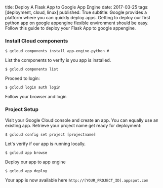 title: Deploy A Flask App to Google App Engine
date: 2017-03-25
tags: [deployment, cloud, linux]
published: True
subtitle: Google provides a platform where you can quickly deploy apps. Getting to deploy our first python app on google appengine flexible environment should be easy. Follow this guide to deploy your Flask App to google appengine.

### Install Cloud components

    $ gcloud components install app-engine-python #

List the components to verify is you app is installed.

    $ gcloud components list

Proceed to login:

    $ gcloud login auth login

Follow your browser and login

### Project Setup

Visit your Google Cloud console and create an app. You can equally use an existing app. 
Retrieve your project name get ready for deployment:

    $ gcloud config set project [projectname]

Let's verify if our app is running locally.

    $ gcloud app browse

Deploy our app to app engine

    $ gcloud app deploy

Your app is now available here `http://[YOUR_PROJECT_ID].appspot.com`
